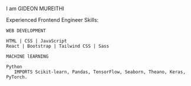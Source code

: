 I am GIDEON MUREITHI 

Experienced Frontend Engineer
    Skills:
    
    WEB DEVELOPMENT
    
    HTML | CSS | JavaScript
    React | Bootstrap | Tailwind CSS | Sass

    MACHINE lEARNING
    
    Python 
       IMPORTS Scikit-learn, Pandas, TensorFlow, Seaborn, Theano, Keras, PyTorch.
    
